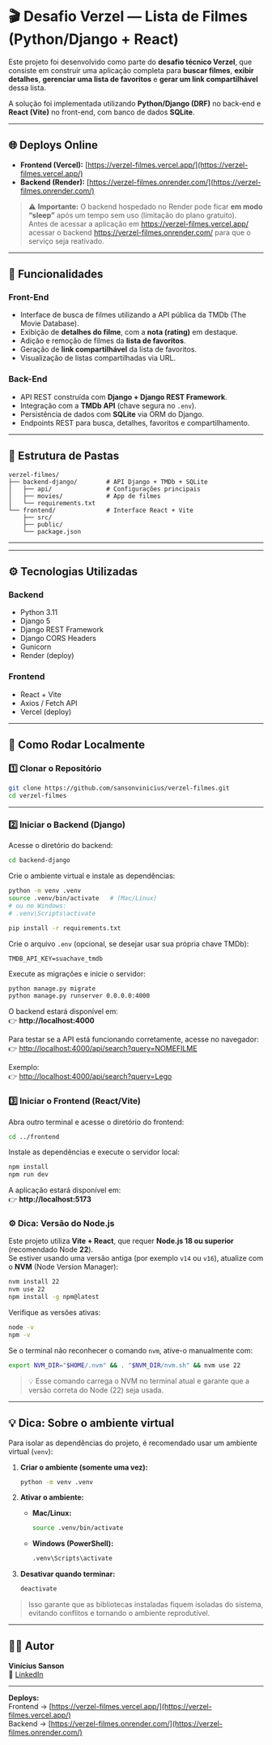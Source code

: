 # 🎬 Desafio Verzel — Lista de Filmes (Python/Django + React)

Este projeto foi desenvolvido como parte do **desafio técnico Verzel**, que consiste em construir uma aplicação completa para **buscar filmes**, **exibir detalhes**, **gerenciar uma lista de favoritos** e **gerar um link compartilhável** dessa lista.

A solução foi implementada utilizando **Python/Django (DRF)** no back-end e **React (Vite)** no front-end, com banco de dados **SQLite**.

---

## 🌐 Deploys Online

- **Frontend (Vercel):** [https://verzel-filmes.vercel.app/](https://verzel-filmes.vercel.app/)
- **Backend (Render):** [https://verzel-filmes.onrender.com/](https://verzel-filmes.onrender.com/)

> ⚠️ **Importante:** O backend hospedado no Render pode ficar **em modo “sleep”** após um tempo sem uso (limitação do plano gratuito).  
> Antes de acessar a aplicação em https://verzel-filmes.vercel.app/ acessar o backend https://verzel-filmes.onrender.com/ para que o serviço seja reativado.

---

## 🚀 Funcionalidades

### Front-End
- Interface de busca de filmes utilizando a API pública da TMDb (The Movie Database).
- Exibição de **detalhes do filme**, com a **nota (rating)** em destaque.
- Adição e remoção de filmes da **lista de favoritos**.
- Geração de **link compartilhável** da lista de favoritos.
- Visualização de listas compartilhadas via URL.

### Back-End
- API REST construída com **Django + Django REST Framework**.
- Integração com a **TMDb API** (chave segura no `.env`).
- Persistência de dados com **SQLite** via ORM do Django.
- Endpoints REST para busca, detalhes, favoritos e compartilhamento.


---

## 📡 Estrutura de Pastas

```
verzel-filmes/
├── backend-django/        # API Django + TMDb + SQLite
│   ├── api/               # Configurações principais
│   ├── movies/            # App de filmes
│   └── requirements.txt
└── frontend/              # Interface React + Vite
    ├── src/
    ├── public/
    └── package.json
```

---

---

## ⚙️ Tecnologias Utilizadas

### Backend
- Python 3.11
- Django 5
- Django REST Framework
- Django CORS Headers
- Gunicorn
- Render (deploy)

### Frontend
- React + Vite
- Axios / Fetch API
- Vercel (deploy)

---


## 🚀 Como Rodar Localmente

### 1️⃣ Clonar o Repositório

```bash
git clone https://github.com/sansonvinicius/verzel-filmes.git
cd verzel-filmes
```

---

### 2️⃣ Iniciar o Backend (Django)

Acesse o diretório do backend:

```bash
cd backend-django
```

Crie o ambiente virtual e instale as dependências:

```bash
python -m venv .venv
source .venv/bin/activate   # (Mac/Linux)
# ou no Windows:
# .venv\Scripts\activate

pip install -r requirements.txt
```

Crie o arquivo `.env` (opcional, se desejar usar sua própria chave TMDb):

```
TMDB_API_KEY=suachave_tmdb
```

Execute as migrações e inicie o servidor:

```bash
python manage.py migrate
python manage.py runserver 0.0.0.0:4000
```

O backend estará disponível em:  
👉 **http://localhost:4000**

Para testar se a API está funcionando corretamente, acesse no navegador:  
👉 [http://localhost:4000/api/search?query=NOMEFILME](http://localhost:4000/api/search?query=NOMEFILME)

Exemplo:  
👉 [http://localhost:4000/api/search?query=Lego](http://localhost:4000/api/search?query=Lego)


### 3️⃣ Iniciar o Frontend (React/Vite)

Abra outro terminal e acesse o diretório do frontend:

```bash
cd ../frontend
```

Instale as dependências e execute o servidor local:

```bash
npm install
npm run dev
```

A aplicação estará disponível em:  
👉 **http://localhost:5173**

### ⚙️ Dica: Versão do Node.js

Este projeto utiliza **Vite + React**, que requer **Node.js 18 ou superior** (recomendado Node **22**).  
Se estiver usando uma versão antiga (por exemplo `v14` ou `v16`), atualize com o **NVM** (Node Version Manager):

```bash
nvm install 22
nvm use 22
npm install -g npm@latest
```

Verifique as versões ativas:
```bash
node -v
npm -v
```

Se o terminal não reconhecer o comando `nvm`, ative-o manualmente com:

```bash
export NVM_DIR="$HOME/.nvm" && . "$NVM_DIR/nvm.sh" && nvm use 22
```

> 💡 Esse comando carrega o NVM no terminal atual e garante que a versão correta do Node (22) seja usada.

---

## 💡 Dica: Sobre o ambiente virtual

Para isolar as dependências do projeto, é recomendado usar um ambiente virtual (`venv`):

1. **Criar o ambiente (somente uma vez):**
   ```bash
   python -m venv .venv
   ```

2. **Ativar o ambiente:**
   - **Mac/Linux:**
     ```bash
     source .venv/bin/activate
     ```
   - **Windows (PowerShell):**
     ```bash
     .venv\Scripts\activate
     ```

3. **Desativar quando terminar:**
   ```bash
   deactivate
   ```

> Isso garante que as bibliotecas instaladas fiquem isoladas do sistema, evitando conflitos e tornando o ambiente reprodutível.

---

## 👨‍💻 Autor

**Vinícius Sanson**  
💼 [LinkedIn](https://www.linkedin.com/in/vinicius-henrique-sanson-51066229/)

---

**Deploys:**  
Frontend → [https://verzel-filmes.vercel.app/](https://verzel-filmes.vercel.app/)  
Backend → [https://verzel-filmes.onrender.com/](https://verzel-filmes.onrender.com/)